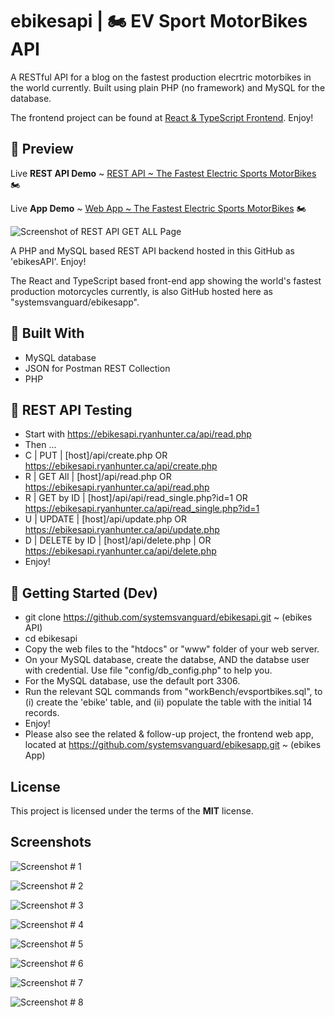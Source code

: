 # ebikesapi  |  🏍️   EV Sport MotorBikes API 
A RESTful API for a blog on the fastest production elecrtric motorbikes in the world currently.  Built using plain PHP (no framework) and MySQL for the database. 

The frontend project can be found at [React & TypeScript Frontend](https://github.com/systemsvanguard/ebikesapp). Enjoy!


## 📸 Preview
Live **REST API Demo** ~ [REST API ~ The Fastest Electric Sports MotorBikes](https://ebikesapi.ryanhunter.ca/)  🏍️ 

Live **App Demo** ~ [Web App ~ The Fastest Electric Sports MotorBikes](https://ebikesapp.ryanhunter.ca/)  🏍️ 

![Screenshot of REST API GET ALL Page](https://ebikesapp.ryanhunter.ca/images/screens/screens_08_ebikesapp.webp) 



A PHP and MySQL based REST API backend hosted in this GitHub as 'ebikesAPI'. Enjoy!

The React and TypeScript based front-end app showing the world's fastest production motorcycles currently, is also GitHub hosted here as "systemsvanguard/ebikesapp".   


## 🔧 Built With

- MySQL database
- JSON for Postman REST Collection
- PHP


## 📸 REST API Testing   

- Start with https://ebikesapi.ryanhunter.ca/api/read.php  
- Then ... 
- C | PUT | [host]/api/create.php  OR  https://ebikesapi.ryanhunter.ca/api/create.php 
- R | GET All | [host]/api/read.php  OR https://ebikesapi.ryanhunter.ca/api/read.php 
- R | GET by ID | [host]/api/api/read_single.php?id=1  OR https://ebikesapi.ryanhunter.ca/api/read_single.php?id=1
- U | UPDATE | [host]/api/update.php  OR https://ebikesapi.ryanhunter.ca/api/update.php
- D | DELETE by ID | [host]/api/delete.php  | OR https://ebikesapi.ryanhunter.ca/api/delete.php  
- Enjoy!  




## 🚀 Getting Started (Dev)

- git clone https://github.com/systemsvanguard/ebikesapi.git ~ (ebikes API)    
- cd ebikesapi 
- Copy the web files to the "htdocs" or "www" folder of your web server.
- On your MySQL database, create the databse, AND the databse user with credential.  Use file "config/db_config.php" to help you. 
- For the MySQL database, use the default port 3306.
- Run the relevant SQL commands from "workBench/evsportbikes.sql", to (i) create the 'ebike' table, and (ii) populate the table with the initial 14 records. 
- Enjoy!   
- Please also see the related & follow-up project, the frontend web app, located at  https://github.com/systemsvanguard/ebikesapp.git  ~ (ebikes App)     


## License
This project is licensed under the terms of the **MIT** license.


## Screenshots 

![Screenshot # 1](https://ebikesapp.ryanhunter.ca/images/screens/screens_08_ebikesapp.webp)  

![Screenshot # 2](https://ebikesapp.ryanhunter.ca/images/screens/screens_07_ebikesapp.webp) 

![Screenshot # 3](https://ebikesapp.ryanhunter.ca/images/screens/screens_06_ebikesapp.webp)  

![Screenshot # 4](https://ebikesapp.ryanhunter.ca/images/screens/screens_01_ebikesapp.webp)   

![Screenshot # 5](https://ebikesapp.ryanhunter.ca/images/screens/screens_02_ebikesapp.webp)   

![Screenshot # 6](https://ebikesapp.ryanhunter.ca/images/screens/screens_03_ebikesapp.webp)   

![Screenshot # 7](https://ebikesapp.ryanhunter.ca/images/screens/screens_04_ebikesapp.webp)   

![Screenshot # 8](https://ebikesapp.ryanhunter.ca/images/screens/screens_05_ebikesapp.webp)   



